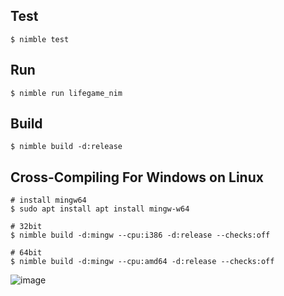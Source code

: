 ## Test
```
$ nimble test
```

## Run
```
$ nimble run lifegame_nim
```

## Build
```
$ nimble build -d:release
```

## Cross-Compiling For Windows on Linux
```
# install mingw64
$ sudo apt install apt install mingw-w64

# 32bit
$ nimble build -d:mingw --cpu:i386 -d:release --checks:off

# 64bit
$ nimble build -d:mingw --cpu:amd64 -d:release --checks:off
```
![image](https://user-images.githubusercontent.com/48589065/80030961-f50f6d80-8523-11ea-8cdc-402c33a4adad.png)
